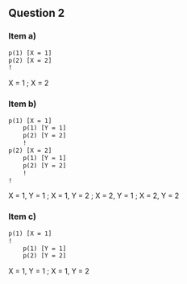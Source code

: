 ## Question 2

### Item a)

```txt
p(1) [X = 1]
p(2) [X = 2]
!
```

X = 1 ; X = 2

### Item b)

```txt
p(1) [X = 1]
    p(1) [Y = 1]
    p(2) [Y = 2]
    !
p(2) [X = 2]
    p(1) [Y = 1]
    p(2) [Y = 2]
    !
!
```

X = 1, Y = 1 ; X = 1, Y = 2 ; X = 2, Y = 1 ; X = 2, Y = 2

### Item c)

```txt
p(1) [X = 1]
!
    p(1) [Y = 1]
    p(2) [Y = 2]
```

X = 1, Y = 1 ; X = 1, Y = 2
